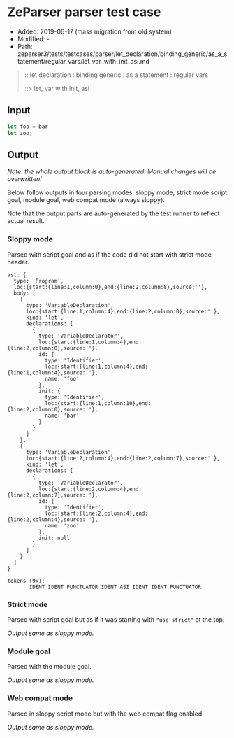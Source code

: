 # ZeParser parser test case

- Added: 2019-06-17 (mass migration from old system)
- Modified: -
- Path: zeparser3/tests/testcases/parser/let_declaration/binding_generic/as_a_statement/regular_vars/let_var_with_init_asi.md

> :: let declaration : binding generic : as a statement : regular vars
>
> ::> let, var with init, asi

## Input

`````js
let foo = bar
let zoo;
`````

## Output

_Note: the whole output block is auto-generated. Manual changes will be overwritten!_

Below follow outputs in four parsing modes: sloppy mode, strict mode script goal, module goal, web compat mode (always sloppy).

Note that the output parts are auto-generated by the test runner to reflect actual result.

### Sloppy mode

Parsed with script goal and as if the code did not start with strict mode header.

`````
ast: {
  type: 'Program',
  loc:{start:{line:1,column:0},end:{line:2,column:8},source:''},
  body: [
    {
      type: 'VariableDeclaration',
      loc:{start:{line:1,column:4},end:{line:2,column:0},source:''},
      kind: 'let',
      declarations: [
        {
          type: 'VariableDeclarator',
          loc:{start:{line:1,column:4},end:{line:2,column:0},source:''},
          id: {
            type: 'Identifier',
            loc:{start:{line:1,column:4},end:{line:1,column:4},source:''},
            name: 'foo'
          },
          init: {
            type: 'Identifier',
            loc:{start:{line:1,column:10},end:{line:2,column:0},source:''},
            name: 'bar'
          }
        }
      ]
    },
    {
      type: 'VariableDeclaration',
      loc:{start:{line:2,column:4},end:{line:2,column:7},source:''},
      kind: 'let',
      declarations: [
        {
          type: 'VariableDeclarator',
          loc:{start:{line:2,column:4},end:{line:2,column:7},source:''},
          id: {
            type: 'Identifier',
            loc:{start:{line:2,column:4},end:{line:2,column:4},source:''},
            name: 'zoo'
          },
          init: null
        }
      ]
    }
  ]
}

tokens (9x):
       IDENT IDENT PUNCTUATOR IDENT ASI IDENT IDENT PUNCTUATOR
`````

### Strict mode

Parsed with script goal but as if it was starting with `"use strict"` at the top.

_Output same as sloppy mode._

### Module goal

Parsed with the module goal.

_Output same as sloppy mode._

### Web compat mode

Parsed in sloppy script mode but with the web compat flag enabled.

_Output same as sloppy mode._
